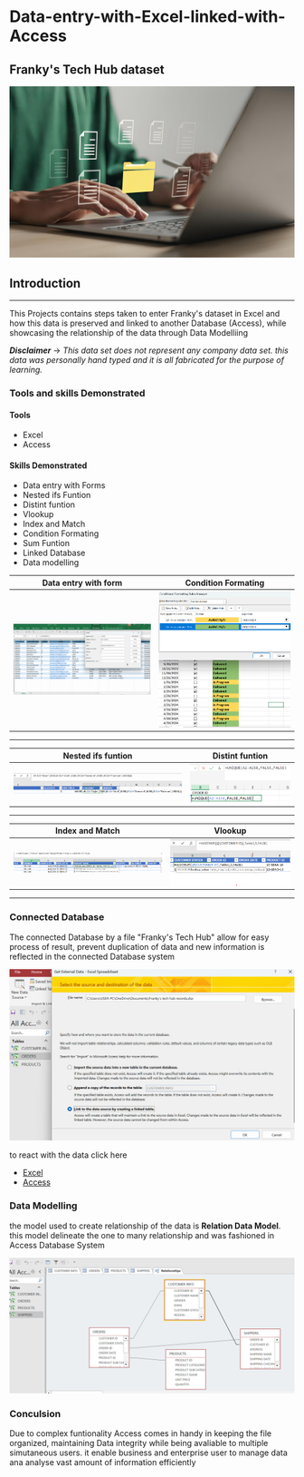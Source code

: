 # Data-entry-with-Excel-linked-with-Access
## Franky's Tech Hub dataset

![](Data_transfer_pic.jpg)

## Introduction
---

This Projects contains steps taken to enter Franky's dataset in Excel and how this data is preserved and linked to another Database (Access), while showcasing the relationship of the data through Data Modelliing

**_Disclaimer_** -> _This data set does not represent any company data set. this data was personally hand typed and it is all fabricated for the purpose of learning._

### Tools and skills Demonstrated

#### Tools
- Excel
- Access

#### Skills Demonstrated
- Data entry with Forms
- Nested ifs Funtion
- Distint funtion
- Vlookup
- Index and Match
- Condition Formating
- Sum Funtion
- Linked Database
- Data modelling

Data entry with form               |                    Condition Formating 
:---------------------------------:|:---------------------------------------:
![](Data_Entry_With_Form.png)      |  ![](Condition_formatting_in_data_entry.png)
---

  Nested ifs funtion               |                    Distint funtion
:---------------------------------:|:-------------------------------------:
 ![](nested_ifs_in_data_entry.png) |  ![](unique_funtion_in_data_entry.png)
 ---

 Index and Match                   |                             Vlookup         
:---------------------------------:|:-------------------------------------:
![](index_match_in_data_entry.png) | ![](Vlookup_in_data_entry.png)    
 ---
### Connected Database

The connected Database by a file "Franky's Tech Hub" allow for easy process of result, prevent duplication of data and new information is reflected in the connected Database system

![](linked_with_excel.png)

to react with the data click here
- [Excel](Franky's_tech_hub_records.xlsx)
- [Access](Franky's_tech_hub.accdb)

### Data Modelling
the model used to create relationship of the data is **Relation Data Model**. this model delineate the one to many relationship and was fashioned in Access Database System

![](Data_modelling_with_a_linked_file.png)

### Conculsion

Due to complex funtionality Access comes in handy in keeping the file organized, maintaining Data integrity while being avaliable to multiple simutaneous users. it enable business and enterprise user to manage data ana analyse vast amount of information efficiently


